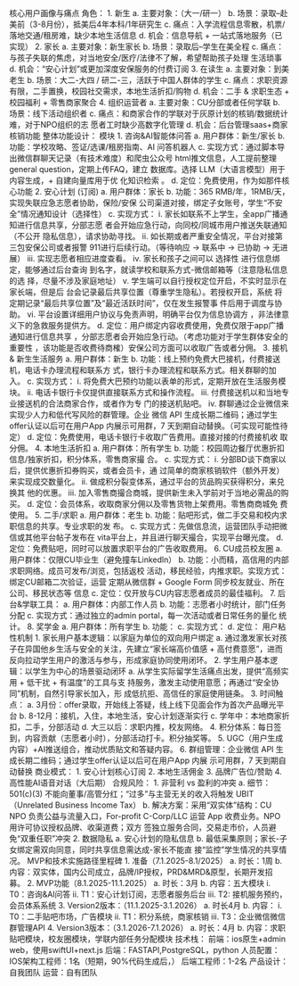 核心用户画像与痛点 角色： 1. 新生 a. 主要对象：（大一/研一） b. 场景：录取–赴美前（3-8月份），抵美后4年本科/1年研究生 c. 痛点：入学流程信息零散，机票/落地交通/租房难，缺少本地生活信息 d. 机会：信息导航 + 一站式落地服务（已实现） 2. 家长 a. 主要对象：新生家长 b. 场景：录取后–学生在美全程 c. 痛点：与孩子失联的焦虑，对当地安全/医疗/法律不了解，希望帮助孩子处理 生活琐事 d. 机会：“安心计划”或更加深度安保服务的付费订阅 3. 在读生 a. 主要对象：到美老生 b. 场景：大二-大四 / 研二-三，活跃于中国人群体的学生 c. 痛点：求职资源有限，二手置换，校园社交需求，本地生活折扣/购物 d. 机会：二手 & 求职生态 + 校园福利 + 零售商家聚合 4. 组织运营者 a. 主要对象：CU分部或者任何学联 b. 场景：线下活动组织者 c. 痛点：和商家合作的学联对于灰原计划的核销/数据统计难，对于NPO组织的志 愿者工时缺少高数字化管理 d. 机会：后台管理saas+商家核销功能 整体功能设计： 模块 1. 咨询&AI智能体问答 a. 用户群体：新生/家长 b. 功能：学校攻略、签证/选课/租房指南、AI 问答机器人 c. 实现方式：通过脚本导出微信群聊天记录（有技术难度）和爬虫公众号 html推文信息，人工提前整理general question，定期上传FAQ，建立 数据库。选择 LLM（大语言模型）用于内容生成，+ 自建向量库用于优 化知识检索 。 d. 定位：免费使用，作为如那件核心功能 2. 安心计划 (订阅) a. 用户群体：家长 b. 功能：365 RMB/年，1RMB/天，实现失联应急志愿者协助，保险/安保 公司渠道对接，绑定子女账号，学生“不安全”情况通知设计（选择性） c. 实现方式： i. 家长如联系不上学生，全app广播通知进行信息共享，分部志愿 者会开始应急行动，向同校/同城市用户推送失联通知（不公开 隐私信息），请求协助寻找。 ii. 如长期或者严重安全情况，平台对接第三包安保公司或者报警 911进行后续行动。（等待响应 → 联系中 → 已协助 → 无进 展） iii. 实现志愿者相应进度查看。
iv. 家长和孩子之间可以 选择性 进行信息绑定，能够通过后台查询 到名字，就读学校和联系方式-微信邮箱等（注意隐私信息的选 择，尽量不涉及家庭地址） v. 学生端可以自行授权定位开启，不实时显示在家长端，但是后 台会记录最后共享位置（尊重学生隐私）。若授权开启，系统 将定期记录“最后共享位置”及“最近活跃时间”，仅在发生报警事 件后用于调度与协助。 vi. 平台设置详细用户协议与免责声明，明确平台仅为信息协调方 ，非法律意义下的急救服务提供方。 d. 定位：用户绑定内容收费使用，免费仅限于app广播通知进行信息共享 ，分部志愿者会开始应急行动。（考虑功能对于学生群体安全的重要性 ，该功能是否收费待商榷）安保公司方面可以收取广告或者分佣。 3. 接机 & 新生生活服务 a. 用户群体：新生 b. 功能：线上预约免费大巴接机，付费接送机，电话卡办理流程和联系方 式，银行卡办理流程和联系方式。相关群聊的加入。 c. 实现方式： i. 将免费大巴预约功能以表单的形式，定期开放在生活服务模 块。 ii. 电话卡银行卡仅提供直接联系方式和操作流程。 iii. 付费接送机以和当地专业接送机的合法商家合作，或者作为专 门的接送机贴吧。 iv. 群聊通过企业微信来实现少人力和低代写风险的群管理。企业 微信 API 生成长期二维码；通过学生offer认证以后可在用户App 内展示可用群，7 天到期自动替换。（可实现可能性待定） d. 定位：免费使用，电话卡银行卡收取广告费用。直接对接的付费接机收 取分佣。 4. 本地生活折扣 a. 用户群体：所有学生 b. 功能：校园周边餐厅优惠折扣信息/独家折扣，积分体系，零售商家撮 合。 c. 实现方式： i. 分部BD谈下商家以后，提供优惠折扣券购买，或者会员卡，通 过简单的商家核销软件（额外开发）来实现成交数量化。 ii. 做成积分裂变体系，通过平台的货品购买获得积分，来兑换其 他的优惠。 iii. 加入零售商撮合商城，提供新生未入学前对于当地必需品的购 买。 d. 定位：会员体系，收取商家分佣以及零售货物上架费用。零售商商城免 费使用。 5. 二手/求职 a. 用户群体：老生 b. 功能：贴吧形式，做二手交易和校内求职信息的共享。专业求职的发 布。 c. 实现方式：先做信息流，运营团队手动把微信或其他平台帖子发布在 vita平台上，并且进行聊天撮合，实现平台曝光度。 d. 定位：免费贴吧，同时可以放置求职平台的广告收取费用。
6. CU成员校友圈 a. 用户群体：仅限CU毕业生（避免撞车Linkedln） b. 功能：小而精，高信用的内部求职网络。成员可发布/浏览，包括返校 活动，移民经验，内推求职。实现方式：绑定CU邮箱二次验证，运营 定期从微信群 + Google Form 同步校友就业、所在公司、移民状态等 信息 c. 定位：仅开放与CU内容志愿者成员的最佳福利。 7. 后台&学联工具： a. 用户群体：内部工作人员 b. 功能：志愿者小时统计，部门任务分配 c. 实现方式：通过独立的admin portal，每一次活动或者日常任务的量化 统计。 8. 奖学金 a. 用户群体：所有学生 b. 功能： c. 实现方式： d. 定位： 用户粘性机制 1. 家长用户基本逻辑：以家庭为单位的双向用户绑定 a. 通过激发家长对孩子在异国他乡生活与安全的关注，先建立“家长端高价值感 + 高付费意愿”，进而反向拉动学生用户的激活与参与，形成家庭协同使用闭环。 2. 学生用户基本逻辑：以学生为中心的场景驱动闭环 a. 从学生实际留学生活痛点出发，提供“高频实用 + 低干扰 + 有温度”的工具与支 持服务，激发主动使用意愿；再通过“安全协同”机制，自然引导家长加入，形 成低抗拒、高信任的家庭使用链条。 3. 时间触点： a. 3月份：offer录取，开始线上答疑，线上线下见面会作为首次产品曝光平台 b. 8-12月：接机，入住，本地生活，安心计划逐渐实行 c. 学年中：本地商家折扣，二手，分部活动 d. 大三以后：求职内推，校友网络。 4. 积分体系：每日签到，内容贡献（志愿者小时），分部活动打卡。积分抽奖等。 5. UGC（用户生成内容）+AI推送组合，推动优质贴文和答疑内容。 6. 群组管理：企业微信 API 生成长期二维码；通过学生offer认证以后可在用户App 内展 示可用群，7 天到期自动替换 商业模式： 1. 安心计划核心订阅 2. 本地生活佣金 3. 品牌广告位/赞助 4. 高性能AI语音对话（大后期） 合规风险： 1. 非营利 vs 盈利的冲突 a. 细节：501(c)(3) 不能向董事/高管分红；“过多”与主营无关的收入将触发 UBIT （Unrelated Business Income Tax） b. 解决方案：采用“双实体”结构：CU NPO 负责公益与流量入口，For-profit C-Corp/LLC 运营 App 收费业务。NPO 用许可协议授权品牌、收渠道费；双方 签独立服务合同，交易走市价，人员避免“双重任职”冲突 2. 数据隐私
a. 安心计划的隐私信息 b. 最低采集原则；家长-子女绑定需双向同意，同时共享信息需达成-家长不能直 接“监控”学生情况的共享情况。 MVP和技术实施路径里程碑 1. 准备（7.1.2025-8.1/2025） a. 时长：1周 b. 内容：双实体，国内公司成立，品牌/IP授权，PRD&MRD&原型，长期开发招 募。 2. MVP功能（8.1.2025-11.1.2025） a. 时长：3月 b. 内容：五大模块 i. T0：咨询&AI问答 ii. T1：安心计划订阅，志愿者服务后台 iii. T2: 接机服务预约，会员体系系统 3. Version2版本：（11.1.2025-3.1.2026） a. 时长4月 b. 内容： i. T0：二手贴吧市场，广告模块 ii. T1：积分系统，商家核销 iii. T3：企业微信微信群管理API 4. Version3版本：（3.1.2026-7.1.2026） a. 时长：4月 b. 内容：求职贴吧模块，校友圈模块，学联内部任务分配模块 技术栈： 前端：ios原生+admin web，使用swiftUI+next.js 后端：FASTAPI,PostgreSQL，python 人员配置： IOS架构工程师：1名（短期，90%代码生成后，） 后端工程师：1-2名 产品设计：自我团队 运营：自有团队